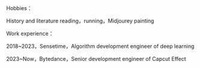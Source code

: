 
Hobbies：

History and literature reading，running，Midjourey painting

Work experience：

2018~2023，Sensetime，Algorithm development engineer of deep learning

2023~Now，Bytedance，Senior development engineer of Capcut Effect
